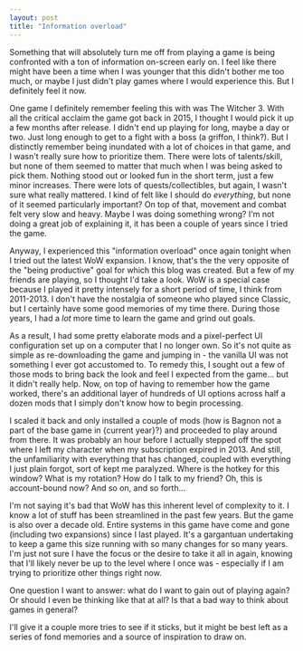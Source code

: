 ```yaml
---
layout: post
title: "Information overload"
---
```

Something that will absolutely turn me off from playing a game is being confronted with a ton of information on-screen early on. I feel like there might have been a time when I was younger that this didn't bother me too much, or maybe I just didn't play games where I would experience this. But I definitely feel it now.

One game I definitely remember feeling this with was The Witcher 3. With all the critical acclaim the game got back in 2015, I thought I would pick it up a few months after release. I didn't end up playing for long, maybe a day or two. Just long enough to get to a fight with a boss (a griffon, I think?). But I distinctly remember being inundated with a lot of choices in that game, and I wasn't really sure how to prioritize them. There were lots of talents/skill, but none of them seemed to matter that much when I was being asked to pick them. Nothing stood out or looked fun in the short term, just a few minor increases. There were lots of quests/collectibles, but again, I wasn't sure what really mattered. I kind of felt like I should do _everything_, but none of it seemed particularly important? On top of that, movement and combat felt very slow and heavy. Maybe I was doing something wrong? I'm not doing a great job of explaining it, it has been a couple of years since I tried the game.

Anyway, I experienced this "information overload" once again tonight when I tried out the latest WoW expansion. I know, that's the the very opposite of the "being productive" goal for which this blog was created. But a few of my friends are playing, so I thought I'd take a look. WoW is a special case because I played it pretty intensely for a short period of time, I think from 2011-2013. I don't have the nostalgia of someone who played since Classic, but I certainly have some good memories of my time there. During those years, I had a _lot_ more time to learn the game and grind out goals.

As a result, I had some pretty elaborate mods and a pixel-perfect UI configuration set up on a computer that I no longer own. So it's not quite as simple as re-downloading the game and jumping in - the vanilla UI was not something I ever got accustomed to. To remedy this, I sought out a few of those mods to bring back the look and feel I expected from the game... but it didn't really help. Now, on top of having to remember how the game worked, there's an additional layer of hundreds of UI options across half a dozen mods that I simply don't know how to begin processing.

I scaled it back and only installed a couple of mods (how is Bagnon not a part of the base game in {current year}?) and proceeded to play around from there. It was probably an hour before I actually stepped off the spot where I left my character when my subscription expired in 2013. And still, the unfamiliarity with everything that has changed, coupled with everything I just plain forgot, sort of kept me paralyzed. Where is the hotkey for this window? What is my rotation? How do I talk to my friend? Oh, this is account-bound now? And so on, and so forth...

I'm not saying it's bad that WoW has this inherent level of complexity to it. I know a lot of stuff has been streamlined in the past few years. But the game is also over a decade old. Entire systems in this game have come and gone (including two expansions) since I last played. It's a gargantuan undertaking to keep a game this size running with so many changes for so many years. I'm just not sure I have the focus or the desire to take it all in again, knowing that I'll likely never be up to the level where I once was - especially if I am trying to prioritize other things right now.

One question I want to answer: what do I want to gain out of playing again? Or should I even be thinking like that at all? Is that a bad way to think about games in general?

I'll give it a couple more tries to see if it sticks, but it might be best left as a series of fond memories and a source of inspiration to draw on.